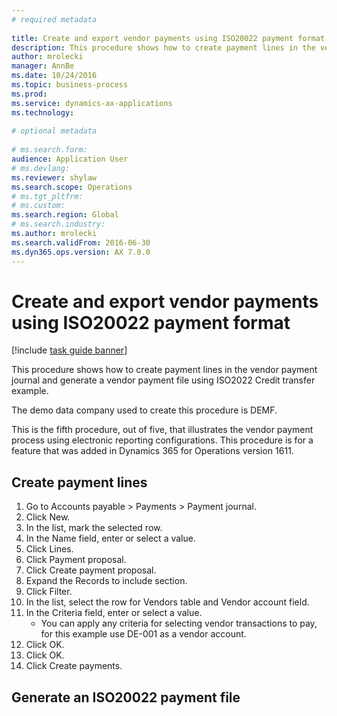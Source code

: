 ```yaml
--- 
# required metadata 
 
title: Create and export vendor payments using ISO20022 payment format
description: This procedure shows how to create payment lines in the vendor payment journal and generate a vendor payment file using ISO2022 Credit transfer example. 
author: mrolecki
manager: AnnBe 
ms.date: 10/24/2016
ms.topic: business-process 
ms.prod:  
ms.service: dynamics-ax-applications 
ms.technology:  
 
# optional metadata 
 
# ms.search.form:   
audience: Application User 
# ms.devlang:  
ms.reviewer: shylaw
ms.search.scope: Operations 
# ms.tgt_pltfrm:  
# ms.custom:  
ms.search.region: Global
# ms.search.industry: 
ms.author: mrolecki
ms.search.validFrom: 2016-06-30 
ms.dyn365.ops.version: AX 7.0.0 
---
```

# Create and export vendor payments using ISO20022 payment format

[!include [task guide banner](../../includes/task-guide-banner.md)]

This procedure shows how to create payment lines in the vendor payment journal and generate a vendor payment file using ISO2022 Credit transfer example. 

The demo data company used to create this procedure is DEMF.

This is the fifth procedure, out of five, that illustrates the vendor payment process using electronic reporting configurations. This procedure is for a feature that was added in Dynamics 365 for Operations version 1611.


## Create payment lines
1. Go to Accounts payable > Payments > Payment journal.
2. Click New.
3. In the list, mark the selected row.
4. In the Name field, enter or select a value.
5. Click Lines.
6. Click Payment proposal.
7. Click Create payment proposal.
8. Expand the Records to include section.
9. Click Filter.
10. In the list, select the row for Vendors table and Vendor account field.
11. In the Criteria field, enter or select a value.
    * You can apply any criteria for selecting vendor transactions to pay, for this example use DE-001 as a vendor account.  
12. Click OK.
13. Click OK.
14. Click Create payments.

## Generate an ISO20022 payment file

